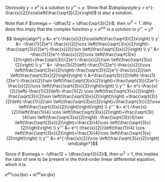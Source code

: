 Obviously $y = e^x$ is a solution to $y''' = y$. Show that $\displaystyle y = e^{-\frac{x}{2}}\cos\left(\frac{\sqrt3}{2}x\right)$ is also a solution. 

Note that if $\omega = -\dfrac12 + \dfrac{\sqrt3}{2}i$, then $\omega^3 = 1$. Why does this imply that the complex function $y = e^{\omega x}$ is a solution to $y''' = y$?

$$
\begin{align*}
y &= e^{-\frac{x}{2}}\cos\left(\frac{\sqrt3}{2}x\right) \\
y' &= -\frac{1}{2}e^{-\frac{x}{2}}\cos \left(\frac{\sqrt{3}x}{2}\right)-\frac{\sqrt{3}}{2}e^{-\frac{x}{2}}\sin \left(\frac{\sqrt{3}x}{2}\right) \\
y'' &= -\frac{1}{2}e^{-\frac{x}{2}}\cos \left(\frac{\sqrt{3}x}{2}\right)+\frac{\sqrt{3}}{2}e^{-\frac{x}{2}}\sin \left(\frac{\sqrt{3}x}{2}\right) \\
y''' &= -\frac{1}{2}\left(-\frac{1}{2}e^{-\frac{x}{2}}\cos \left(\frac{\sqrt{3}x}{2}\right)-\frac{\sqrt{3}}{2}e^{-\frac{x}{2}}\sin \left(\frac{\sqrt{3}x}{2}\right)\right) \\ &+\frac{\sqrt{3}}{2}\left(-\frac{1}{2}e^{-\frac{x}{2}}\sin \left(\frac{\sqrt{3}x}{2}\right)+\frac{\sqrt{3}}{2}e^{-\frac{x}{2}}\cos \left(\frac{\sqrt{3}x}{2}\right)\right) \\
y''' &= e^{-\frac{x}{2}}\left(-\frac{1}{2}\left(-\frac{1}{2} \cos \left(\frac{\sqrt{3}x}{2}\right)-\frac{\sqrt{3}}{2}\sin \left(\frac{\sqrt{3}x}{2}\right)\right) +\frac{\sqrt{3}}{2}\left(-\frac{1}{2}\sin \left(\frac{\sqrt{3}x}{2}\right)+\frac{\sqrt{3}}{2}\cos \left(\frac{\sqrt{3}x}{2}\right)\right)\right) \\
y''' &= e^{-\frac{x}{2}}\left(\frac{1}{4} \cos \left(\frac{\sqrt{3}x}{2}\right)+\frac{\sqrt{3}}{4}\sin \left(\frac{\sqrt{3}x}{2}\right) -\frac{\sqrt{3}}{4}\sin \left(\frac{\sqrt{3}x}{2}\right)+\frac{3}{4}\cos \left(\frac{\sqrt{3}x}{2}\right)\right) \\
y''' &= e^{-\frac{x}{2}}\left(\frac{1}{4} \cos \left(\frac{\sqrt{3}x}{2}\right)+\frac{3}{4}\cos \left(\frac{\sqrt{3}x}{2}\right)\right) \\
y''' &= e^{-\frac{x}{2}}\cos \left(\frac{\sqrt{3}x}{2}\right)
\end{align*}$$

Since if $\omega = -\dfrac12 + \dfrac{\sqrt3}{2}i$, then $\omega^3 = 1$, this implies the ratio of one to be present in the third-order linear differential equation, which it is. 

$e^{ax} \cos(bx) + i e^{ax} \sin(bx)$